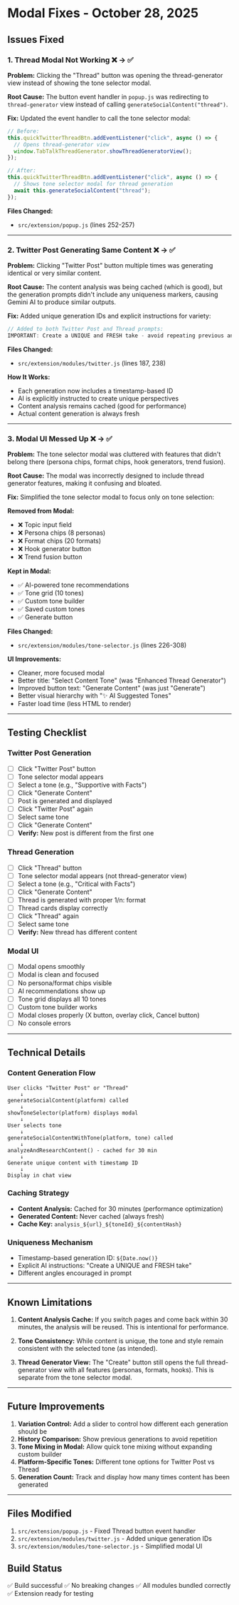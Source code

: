 # Modal Fixes - October 28, 2025

## Issues Fixed

### 1. Thread Modal Not Working ❌ → ✅
**Problem:** Clicking the "Thread" button was opening the thread-generator view instead of showing the tone selector modal.

**Root Cause:** The button event handler in `popup.js` was redirecting to `thread-generator` view instead of calling `generateSocialContent("thread")`.

**Fix:** Updated the event handler to call the tone selector modal:
```javascript
// Before:
this.quickTwitterThreadBtn.addEventListener("click", async () => {
  // Opens thread-generator view
  window.TabTalkThreadGenerator.showThreadGeneratorView();
});

// After:
this.quickTwitterThreadBtn.addEventListener("click", async () => {
  // Shows tone selector modal for thread generation
  await this.generateSocialContent("thread");
});
```

**Files Changed:**
- `src/extension/popup.js` (lines 252-257)

---

### 2. Twitter Post Generating Same Content ❌ → ✅
**Problem:** Clicking "Twitter Post" button multiple times was generating identical or very similar content.

**Root Cause:** The content analysis was being cached (which is good), but the generation prompts didn't include any uniqueness markers, causing Gemini AI to produce similar outputs.

**Fix:** Added unique generation IDs and explicit instructions for variety:
```javascript
// Added to both Twitter Post and Thread prompts:
IMPORTANT: Create a UNIQUE and FRESH take - avoid repeating previous angles. Generation ID: ${Date.now()}
```

**Files Changed:**
- `src/extension/modules/twitter.js` (lines 187, 238)

**How It Works:**
- Each generation now includes a timestamp-based ID
- AI is explicitly instructed to create unique perspectives
- Content analysis remains cached (good for performance)
- Actual content generation is always fresh

---

### 3. Modal UI Messed Up ❌ → ✅
**Problem:** The tone selector modal was cluttered with features that didn't belong there (persona chips, format chips, hook generators, trend fusion).

**Root Cause:** The modal was incorrectly designed to include thread generator features, making it confusing and bloated.

**Fix:** Simplified the tone selector modal to focus only on tone selection:

**Removed from Modal:**
- ❌ Topic input field
- ❌ Persona chips (8 personas)
- ❌ Format chips (20 formats)
- ❌ Hook generator button
- ❌ Trend fusion button

**Kept in Modal:**
- ✅ AI-powered tone recommendations
- ✅ Tone grid (10 tones)
- ✅ Custom tone builder
- ✅ Saved custom tones
- ✅ Generate button

**Files Changed:**
- `src/extension/modules/tone-selector.js` (lines 226-308)

**UI Improvements:**
- Cleaner, more focused modal
- Better title: "Select Content Tone" (was "Enhanced Thread Generator")
- Improved button text: "Generate Content" (was just "Generate")
- Better visual hierarchy with "✨ AI Suggested Tones"
- Faster load time (less HTML to render)

---

## Testing Checklist

### Twitter Post Generation
- [ ] Click "Twitter Post" button
- [ ] Tone selector modal appears
- [ ] Select a tone (e.g., "Supportive with Facts")
- [ ] Click "Generate Content"
- [ ] Post is generated and displayed
- [ ] Click "Twitter Post" again
- [ ] Select same tone
- [ ] Click "Generate Content"
- [ ] **Verify:** New post is different from the first one

### Thread Generation
- [ ] Click "Thread" button
- [ ] Tone selector modal appears (not thread-generator view)
- [ ] Select a tone (e.g., "Critical with Facts")
- [ ] Click "Generate Content"
- [ ] Thread is generated with proper 1/n: format
- [ ] Thread cards display correctly
- [ ] Click "Thread" again
- [ ] Select same tone
- [ ] **Verify:** New thread has different content

### Modal UI
- [ ] Modal opens smoothly
- [ ] Modal is clean and focused
- [ ] No persona/format chips visible
- [ ] AI recommendations show up
- [ ] Tone grid displays all 10 tones
- [ ] Custom tone builder works
- [ ] Modal closes properly (X button, overlay click, Cancel button)
- [ ] No console errors

---

## Technical Details

### Content Generation Flow
```
User clicks "Twitter Post" or "Thread"
    ↓
generateSocialContent(platform) called
    ↓
showToneSelector(platform) displays modal
    ↓
User selects tone
    ↓
generateSocialContentWithTone(platform, tone) called
    ↓
analyzeAndResearchContent() - cached for 30 min
    ↓
Generate unique content with timestamp ID
    ↓
Display in chat view
```

### Caching Strategy
- **Content Analysis:** Cached for 30 minutes (performance optimization)
- **Generated Content:** Never cached (always fresh)
- **Cache Key:** `analysis_${url}_${toneId}_${contentHash}`

### Uniqueness Mechanism
- Timestamp-based generation ID: `${Date.now()}`
- Explicit AI instructions: "Create a UNIQUE and FRESH take"
- Different angles encouraged in prompt

---

## Known Limitations

1. **Content Analysis Cache:** If you switch pages and come back within 30 minutes, the analysis will be reused. This is intentional for performance.

2. **Tone Consistency:** While content is unique, the tone and style remain consistent with the selected tone (as intended).

3. **Thread Generator View:** The "Create" button still opens the full thread-generator view with all features (personas, formats, hooks). This is separate from the tone selector modal.

---

## Future Improvements

1. **Variation Control:** Add a slider to control how different each generation should be
2. **History Comparison:** Show previous generations to avoid repetition
3. **Tone Mixing in Modal:** Allow quick tone mixing without expanding custom builder
4. **Platform-Specific Tones:** Different tone options for Twitter Post vs Thread
5. **Generation Count:** Track and display how many times content has been generated

---

## Files Modified

1. `src/extension/popup.js` - Fixed Thread button event handler
2. `src/extension/modules/twitter.js` - Added unique generation IDs
3. `src/extension/modules/tone-selector.js` - Simplified modal UI

## Build Status

✅ Build successful
✅ No breaking changes
✅ All modules bundled correctly
✅ Extension ready for testing
